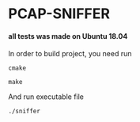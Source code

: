 # PCAP-SNIFFER
#### all tests was made on Ubuntu 18.04
In order to build project, you need run
```
cmake

make
```
And run executable file
```
./sniffer
```
